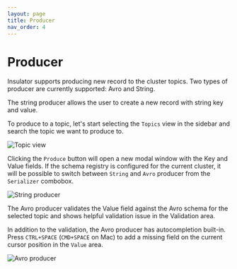 ```yaml
---
layout: page
title: Producer
nav_order: 4
---
```

# Producer

Insulator supports producing new record to the cluster topics.
Two types of producer are currently supported: Avro and String.

The string producer allows the user to create a new record with string key and value.

To produce to a topic, let's start selecting the `Topics` view in the sidebar and search the topic we want to produce to.

![Topic view]({{site.baseurl}}/images/wiki/Producer/SearchTopic.png)

Clicking the `Produce` button will open a new modal window with the Key and Value fields. If the schema registry is configured for the current cluster, it will be possible to switch between `String` and `Avro` producer from the `Serializer` combobox.

![String producer]({{site.baseurl}}/images/wiki/Producer/StringProducer.png)

The Avro producer validates the Value field against the Avro schema for the selected topic and shows helpful validation issue in the Validation area.

In addition to the validation, the Avro producer has autocompletion built-in.
Press `CTRL+SPACE` (`CMD+SPACE` on Mac) to add a missing field on the current cursor position in the `Value` area.

![Avro producer]({{site.baseurl}}/images/wiki/Producer/AvroProducer.png)
